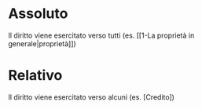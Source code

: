 # Assoluto

Il diritto viene esercitato verso tutti (es. [[1-La proprietà in generale|proprietà]])

# Relativo

Il diritto viene esercitato verso alcuni (es. [Credito])